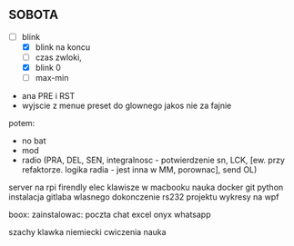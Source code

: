 SOBOTA 
- 
- [ ] blink 
	- [x] blink na koncu
	- [ ] czas zwloki, 
	- [x] blink 0
	- [ ] max-min
- ana PRE i RST
- wyjscie z menue preset do glownego jakos nie za fajnie

potem:
- no bat
- mod
- radio (PRA, DEL, SEN, integralnosc - potwierdzenie sn, LCK, [ew. przy refaktorze. logika radia - jest inna w MM, porownac], send OL)


server na rpi firendly elec
klawisze w macbooku
nauka docker git python
instalacja gitlaba wlasnego
dokonczenie rs232 projektu
wykresy na wpf

boox:
zainstalowac:
poczta
chat
excel
onyx
whatsapp


szachy
klawka
niemiecki
cwiczenia
nauka